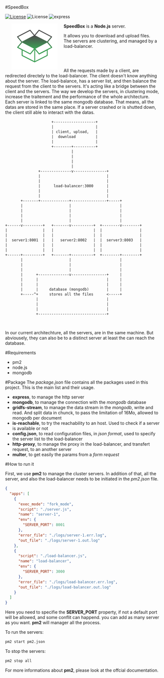#SpeedBox

[![License](https://img.shields.io/node/v/gh-badges.svg)](http://nodejs.org)
![License](https://img.shields.io/packagist/l/doctrine/orm.svg)
![express](https://img.shields.io/badge/express-yes-orange.svg)

[<img align="left" src="logo.png" hspace="20">](#logo) **SpeedBox** is a **Node.js** server.


It allows you to download and upload files.<br/>
The servers are clustering, and managed by a load-balancer.

<br/>
<br/>

All the requests made by a client, are redirected directely to the load-balancer. The client doesn't know anything about the server. The load-balance, has a server list, and then balance the request from the client to the servers. It's acting like a bridge between the client and the servers. The way we develop the servers, in clustering mode, increase the traitement and the performance of the whole architecture. Each server is linked to the same mongodb database. That means, all the datas are stored in the same place. If a server crashed or is shutted down, the client still able to interact with the datas.

```
                     +-------------------+
                     |                   |
                     | client, upload,   |
                     |  download         |
                     |                   |
                     +--------+----------+
                              |
                              |
                              |
                              |
               +--------------v---------------+
               |                              |
               |                              |
               |      load-balancer:3000      |
               |                              |
               |                              |
       +-------+-------------+----------------+-----+
       |                     |                      |
       |                     |                      |
       |                     |                      |
       |                     |                      |
+------v---------+   +-------v----------+  +--------v--------+
|                |   |                  |  |                 |
|                |   |                  |  |                 |
|  server1:8001  |   |   server2:8002   |  |  server3:8003   |
|                |   |                  |  |                 |
|                |   |                  |  |                 |
+------+---------+   +-------+----------+  +--------+--------+
       |                     |                      |
       |                     |                      |
       |                     |                      |
       |      +--------------v----------------+     |
       |      |                               |     |
       |      |                               |     |
       |      |     database (mongodb)        |     |
       +-----^+     stores all the files      <-----+
              |                               |
              |                               |
              |                               |
              +-------------------------------+
```

<br/>

In our current architechture, all the servers, are in the same machine. But abviousely, they can also be to a distinct server at least the can reach the database.

#Requirements

  - pm2
  - node.js
  - mongodb

#Package
The *package.json* file contains all the packages used in this project.
This is the main list and their usage.

  - **express**, to manage the http server
  - **mongodb**, to manage the connection with the *mongodb* database
  - **gridfs-stream**, to manage the data stream in the *mongodb*, write and read. And split data in chunck, to pass the limitation of 16Mo, allowed to mongodb per document
  - **is-reachable**, to try the reachability to an host. Used to check if a server is available or not
  - **config.json**, to read configuration files, in *json format*, used to specify the server list to the load-balancer
  - **http-proxy**, to manage the proxy in the load-balancer, and transfert request, to an another server
  - **multer**, to get easily the params from a *form request*

#How to run it

First, we use **pm2** to manage the cluster servers.
In addition of that, all the server, and also the load-balancer needs to be initiated in the *pm2.json* file.

```json
{
  "apps": [
    {
      "exec_mode": "fork_mode",
      "script": "./server.js",
      "name": "server-1",
      "env": {
        "SERVER_PORT": 8001
      },
      "error_file": "./logs/server-1.err.log",
      "out_file": "./logs/server-1.out.log"
    },
    {
      "script": "./load-balancer.js",
      "name": "load-balancer",
      "env": {
        "SERVER_PORT": 3000
      },
      "error_file": "./logs/load-balancer.err.log",
      "out_file": "./logs/load-balancer.out.log"
    }
  ]
}
```

Here you need to specifie the **SERVER_PORT** property, if not a default port will be allowed, and some conflit can happend.
you can add as many server as you want. **pm2** will manager all the process.

To run the servers:
```bash
pm2 start pm2.json
```

To stop the servers: 
```bash
pm2 stop all
```

For more informations about **pm2**, please look at the offcial documentation.
